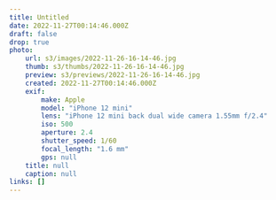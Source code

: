 ```yaml
---
title: Untitled
date: 2022-11-27T00:14:46.000Z
draft: false
drop: true
photo:
    url: s3/images/2022-11-26-16-14-46.jpg
    thumb: s3/thumbs/2022-11-26-16-14-46.jpg
    preview: s3/previews/2022-11-26-16-14-46.jpg
    created: 2022-11-27T00:14:46.000Z
    exif:
        make: Apple
        model: "iPhone 12 mini"
        lens: "iPhone 12 mini back dual wide camera 1.55mm f/2.4"
        iso: 500
        aperture: 2.4
        shutter_speed: 1/60
        focal_length: "1.6 mm"
        gps: null
    title: null
    caption: null
links: []
---
```

